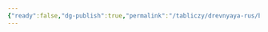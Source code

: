 ```yaml
---
{"ready":false,"dg-publish":true,"permalink":"/tabliczy/drevnyaya-rus/bogomater-bogolyubskaya/","dgPassFrontmatter":true}
---
```



